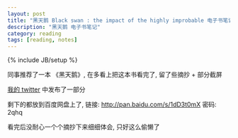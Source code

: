 ```yaml
---
layout: post
title: "黑天鹅 Black swan : the impact of the highly improbable 电子书笔记"
description: "黑天鹅 电子书笔记"
category: reading
tags: [reading, notes]
---
```

{% include JB/setup %}

同事推荐了一本 《黑天鹅》, 在多看上把这本书看完了, 留了些摘抄 + 部分截屏

[我的 twitter](https://twitter.com/gsavl) 中发布了一部分

剩下的都放到百度网盘上了, 链接: http://pan.baidu.com/s/1dD3t0mX 密码: 2qhq

看完后没耐心一个个摘抄下来细细体会, 只好这么偷懒了
